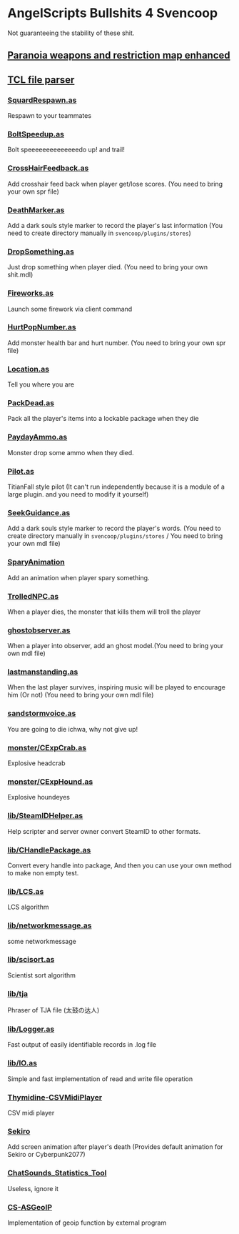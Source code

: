 # AngelScripts Bullshits 4 Svencoop

Not guaranteeing the stability of these shit.

## [Paranoia weapons and restriction map enhanced](https://github.com/DrAbcOfficial/ParanoiaWeapons)

## [TCL file parser](https://github.com/DrAbcOfficial/tcla)

### [SquardRespawn.as](https://github.com/DrAbcrealone/AngelScripts/blob/master/SquardRespawn.as)

Respawn to your teammates

### [BoltSpeedup.as](https://github.com/DrAbcrealone/AngelScripts/blob/master/BoltSpeedup.as)

Bolt speeeeeeeeeeeeeedo up! and trail!

### [CrossHairFeedback.as](https://github.com/DrAbcrealone/AngelScripts/blob/master/CrossHairFeedback.as)

Add crosshair feed back when player get/lose scores. (You need to bring your own spr file)

### [DeathMarker.as](https://github.com/DrAbcrealone/AngelScripts/blob/master/DeathMarker.as)

Add a dark souls style marker to record the player's last information (You need to create directory manually in `svencoop/plugins/stores`)

### [DropSomething.as](https://github.com/DrAbcrealone/AngelScripts/blob/master/DropSomething.as)

Just drop something when player died. (You need to bring your own shit.mdl)

### [Fireworks.as](https://github.com/DrAbcrealone/AngelScripts/blob/master/Fireworks.as)

Launch some firework via client command

### [HurtPopNumber.as](https://github.com/DrAbcrealone/AngelScripts/blob/master/HurtPopNumber.as)

Add monster health bar and hurt number. (You need to bring your own spr file)

### [Location.as](https://github.com/DrAbcrealone/AngelScripts/blob/master/Location.as)

Tell you where you are

### [PackDead.as](https://github.com/DrAbcrealone/AngelScripts/blob/master/PackDead.as)

Pack all the player's items into a lockable package when they die

### [PaydayAmmo.as](https://github.com/DrAbcrealone/AngelScripts/blob/master/PaydayAmmo.as)

Monster drop some ammo when they died.

### [Pilot.as](https://github.com/DrAbcrealone/AngelScripts/blob/master/Pilot.as)

TitianFall style pilot (It can't run independently because it is a module of a large plugin. and you need to modify it yourself)

### [SeekGuidance.as](https://github.com/DrAbcrealone/AngelScripts/blob/master/SeekGuidance.as)

Add a dark souls style marker to record the player's words. (You need to create directory manually in `svencoop/plugins/stores` / You need to bring your own mdl file)

### [SparyAnimation](https://github.com/DrAbcrealone/AngelScripts/tree/master/SparyAnimation)

Add an animation when player spary something.

### [TrolledNPC.as](https://github.com/DrAbcrealone/AngelScripts/blob/master/TrolledNPC.as)

When a player dies, the monster that kills them will troll the player

### [ghostobserver.as](https://github.com/DrAbcrealone/AngelScripts/blob/master/ghostobserver.as)

When a player into observer, add an ghost model.(You need to bring your own mdl file)

### [lastmanstanding.as](https://github.com/DrAbcrealone/AngelScripts/blob/master/lastmanstanding.as)

When the last player survives, inspiring music will be played to encourage him (Or not) (You need to bring your own mdl file)

### [sandstormvoice.as](https://github.com/DrAbcrealone/AngelScripts/blob/master/sandstormvoice.as)

You are going to die ichwa, why not give up!

### [monster/CExpCrab.as](https://github.com/DrAbcrealone/AngelScripts/blob/master/monster/CExpCrab.as)

Explosive headcrab

### [monster/CExpHound.as](https://github.com/DrAbcrealone/AngelScripts/blob/master/monster/CExpHound.as)

Explosive houndeyes

### [lib/SteamIDHelper.as](https://github.com/DrAbcrealone/AngelScripts/blob/master/lib/SteamIDHelper.as)

Help scripter and server owner convert SteamID to other formats.

### [lib/CHandlePackage.as](https://github.com/DrAbcrealone/AngelScripts/blob/master/lib/CHandlePackage.as)

Convert every handle into package, And then you can use your own method to make non empty test.

### [lib/LCS.as](https://github.com/DrAbcrealone/AngelScripts/blob/master/lib/LCS.as)

LCS algorithm

### [lib/networkmessage.as](https://github.com/DrAbcrealone/AngelScripts/blob/master/lib/networkmessage.as)

some networkmessage

### [lib/scisort.as](https://github.com/DrAbcrealone/AngelScripts/blob/master/lib/scisort.as)

Scientist sort algorithm

### [lib/tja](https://github.com/DrAbcrealone/AngelScripts/tree/master/lib/tja)

Phraser of TJA file (太鼓の达人)

### [lib/Logger.as](https://github.com/DrAbcrealone/AngelScripts/blob/master/lib/Logger.as)

Fast output of easily identifiable records in .log file

### [lib/IO.as](https://github.com/DrAbcrealone/AngelScripts/blob/master/lib/IO.as)

Simple and fast implementation of read and write file operation

### [Thymidine-CSVMidiPlayer](https://github.com/DrAbcrealone/AngelScripts/tree/master/Thymidine-CSVMidiPlayer)

CSV midi player

### [Sekiro](https://github.com/DrAbcrealone/AngelScripts/tree/master/Sekiro)

Add screen animation after player's death (Provides default animation for Sekiro or Cyberpunk2077)

### [ChatSounds_Statistics_Tool](https://github.com/DrAbcrealone/AngelScripts/tree/master/ChatSounds_Statistics_Tool)

Useless, ignore it

### [CS-ASGeoIP](https://github.com/DrAbcrealone/AngelScripts/tree/master/CS-ASGeoIP)

Implementation of geoip function by external program
